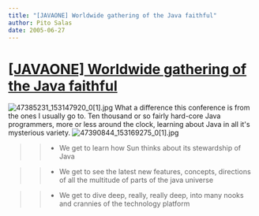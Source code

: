 ```yaml
---
title: "[JAVAONE] Worldwide gathering of the Java faithful"
author: Pito Salas
date: 2005-06-27
---
```

# [[JAVAONE] Worldwide gathering of the Java faithful](None)


![47385231_153147920_0\[1\].jpg](https://i0.wp.com/s3.media.squarespace.com/production/1075723/12829350/weblogs/archives/weblogs/image/47385231_153147920_0%5B1%5D.jpg?resize=250%2C250)
What a difference this conference is from the ones I usually go to. Ten
thousand or so fairly hard-core Java programmers, more or less around the
clock, learning about Java in all it's mysterious variety.
![47390844_153169275_0\[1\].jpg](https://i0.wp.com/s3.media.squarespace.com/production/1075723/12829350/weblogs/archives/weblogs/image/47390844_153169275_0%5B1%5D.jpg?resize=250%2C250)

>>

>>   * We get to learn how Sun thinks about its stewardship of Java

>>   * We get to see the latest new features, concepts, directions of all the
multitude of parts of the java universe

>>   * We get to dive deep, really, really deep, into many nooks and crannies
of the technology platform

>>


